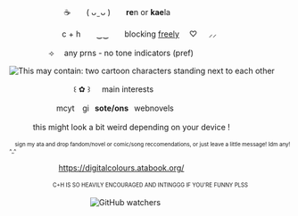 　　　　　　　☕　　( ᴗ ̫ ᴗ )　　**re**n or **kae**la

⠀　　　　　　c + h　　‿‿　　blocking <ins>freely</ins>	  　♡⠀⠀⸝⸝     

　　　　　⟢ 　any prns   -   no tone indicators (pref)

<img src="https://i.pinimg.com/originals/c6/a3/0f/c6a30fa2f13951055eb84eeab6b71b80.gif" alt="This may contain: two cartoon characters standing next to each other"/>

⠀⠀⠀ 　　　　　⠀꒰ ✿ ꒱⠀⠀main interests

   ⠀　　　　　 mcyt ⠀gi⠀**sote/ons**⠀webnovels

 ⠀　　  this might look a bit weird depending on your device !

<sup><sub>　sign my ata and drop fandom/novel or comic/song reccomendations, or just leave a little message! Idm any! ^_^</sub></sup>

 ⠀　 ⠀　　 　 https://digitalcolours.atabook.org/

 <sup><sub>　　　　　　　　C+H IS SO HEAVILY ENCOURAGED AND INTINGGG IF YOU'RE FUNNY PLSS</sub></sup>

 ⠀　 ⠀　　 　 ⠀　 ⠀　   ![GitHub watchers](https://img.shields.io/github/watchers/digitalcolours/digitalcolours?style=social&label=%E2%99%A1%20views)

